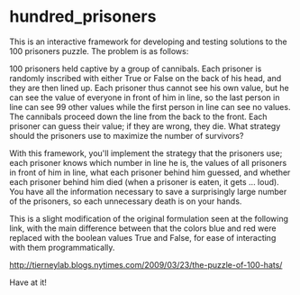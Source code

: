 hundred_prisoners
=================

This is an interactive framework for developing and testing solutions to
the 100 prisoners puzzle. The problem is as follows:

100 prisoners held captive by a group of cannibals. Each prisoner is
randomly inscribed with either True or False on the back of his head,
and they are then lined up. Each prisoner thus cannot see his own value,
but he can see the value of everyone in front of him in line, so the
last person in line can see 99 other values while the first person in
line can see no values. The cannibals proceed down the line from the
back to the front. Each prisoner can guess their value; if they are
wrong, they die. What strategy should the prisoners use to maximize
the number of survivors?

With this framework, you'll implement the strategy that the prisoners
use; each prisoner knows which number in line he is, the values of all
prisoners in front of him in line, what each prisoner behind him
guessed, and whether each prisoner behind him died (when a prisoner is
eaten, it gets ... loud). You have all the information necessary to
save a surprisingly large number of the prisoners, so each unnecessary
death is on your hands.

This is a slight modification of the original formulation seen at the
following link, with the main difference between that the colors blue
and red were replaced with the boolean values True and False, for ease
of interacting with them programmatically.

http://tierneylab.blogs.nytimes.com/2009/03/23/the-puzzle-of-100-hats/

Have at it!
